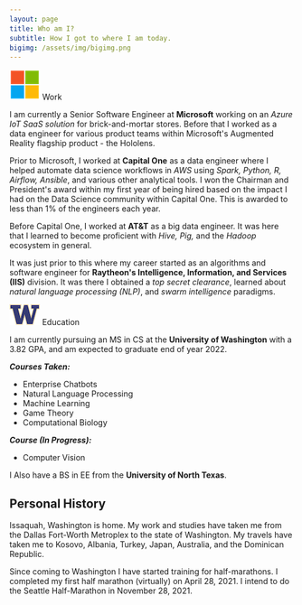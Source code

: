 ```yaml
---
layout: page
title: Who am I?
subtitle: How I got to where I am today.
bigimg: /assets/img/bigimg.png
---
```



![Work](assets/img/microsoft.png) Work

I am currently a Senior Software Engineer at **Microsoft** working on an *Azure IoT SaaS solution* for brick-and-mortar stores. Before that I worked as a data engineer for various product teams within Microsoft's Augmented Reality flagship product - the Hololens.

Prior to Microsoft, I worked at **Capital One** as a data engineer where I helped automate data science workflows in *AWS* using *Spark, Python, R, Airflow, Ansible*, and various other analytical tools. I won the Chairman and President's award within my first year of being hired based on the impact I had on the Data Science community within Capital One. This is awarded to less than 1% of the engineers each year.

Before Capital One, I worked at **AT&T** as a big data engineer. It was here that I learned to become proficient with *Hive, Pig,* and the *Hadoop* ecosystem in general. 

It was just prior to this where my career started as an algorithms and software engineer for **Raytheon's Intelligence, Information, and Services (IIS)** division. It was there I obtained a *top secret clearance*, learned about *natural language processing (NLP)*, and *swarm intelligence* paradigms.

![School](assets/img/university_of_washington.png) Education

I am currently pursuing an MS in CS at the **University of Washington** with a 3.82 GPA, and am expected to graduate end of year 2022.

***Courses Taken:***
- Enterprise Chatbots
- Natural Language Processing
- Machine Learning
- Game Theory
- Computational Biology

***Course (In Progress):***
- Computer Vision

I Also have a BS in EE from the **University of North Texas**.

## Personal History

Issaquah, Washington is home. My work and studies have taken me from the Dallas Fort-Worth Metroplex to the state of Washington. My travels have taken me to Kosovo, Albania, Turkey, Japan, Australia, and the Dominican Republic.

Since coming to Washington I have started training for half-marathons. I completed my first half marathon (virtually) on April 28, 2021. I intend to do the Seattle Half-Marathon in November 28, 2021.
